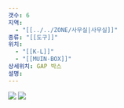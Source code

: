 ```yaml
---
갯수: 6
지역:
  - "[[../../ZONE/사무실|사무실]]"
종류: "[[도구]]"
위치:
  - "[[K-L]]"
  - "[[MUIN-BOX]]"
상세위치: GAP 박스
설명:
---
```



![](http://192.168.50.22/devices/240817_IMG_0107.jpg)
![](http://192.168.50.22/devices/240821_IMG_0021.jpg)